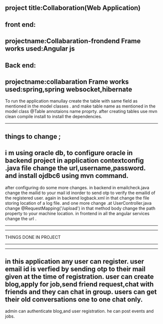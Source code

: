 project title:Collaboration(Web Application)
----------------------------
front end:
-----------
projectname:Collabaration-frondend
Frame works used:Angular js
-----------------------------------
Back end:
----------
projectname:collabaration
Frame works used:spring,spring websocket,hibernate
---------------------------------------------------
To run the application manullay create the table with same field as mentioned in the model classes .
and make table name as mentioned in the model class @Table annotaions name proprty.
after creating tables use mvn clean compile install to install the dependencies.
********************************************************************************
things to change ;
------------------
i m using oracle db,
to configure oracle in backend project in application contextconfig .java file change the 
url,username,password.
and install ojdbc6 using mvn command.
--------------------------------------------
after configuring do some more changes.
in backend in emailcheck.java change the mailid to your mail id inorder to send otp to verify the emailid of the registered user.
again in backend logback.xml in that change the file storing location of a log file.
and one more change .at UserController.java change @RequestMapping('/upload') in that method body change the path property to your machine location.
in frontend in all the angular services change the url .
**********************************************************************************
****************************************************************************
THINGS DONE IN PROJECT
*****************************************************************************
**********************************************************************
in this application any user can register.
user email id is verfied by sending otp to their mail given at the time of registration.
user can create blog,apply for job,send friend request,chat with friends and they can chat in group.
users can get their old conversations one to one chat only.
-----------------------------
admin can authenticate blog,and user registration.
he can post events and jobs.

